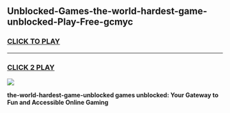 
## Unblocked-Games-the-world-hardest-game-unblocked-Play-Free-gcmyc
<h3>
<a href="https://premium76.site?title=the-world-hardest-game-unblocked&ref=23A">CLICK TO PLAY</a></h3>
<hr>

<h3>
<a href="https://premium76.site?title=the-world-hardest-game-unblocked&ref=23A">CLICK 2 PLAY</a>
  
</h3>

<a href="https://premium76.site?title=the-world-hardest-game-unblocked&ref=23A"><img src="https://clearcache.store/games.png"></a>


**the-world-hardest-game-unblocked games unblocked: Your Gateway to Fun and Accessible Online Gaming**
